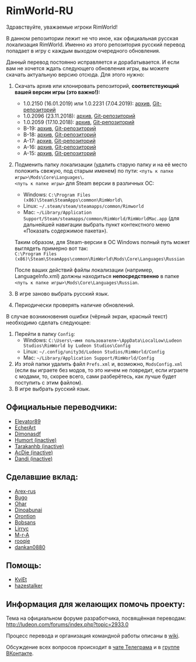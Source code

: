 ﻿# RimWorld-RU
﻿Здравствуйте, уважаемые игроки RimWorld!

В данном репозитории лежит не что иное, как официальная русская локализация RimWorld. Именно из этого репозитория русский перевод попадает в игру с каждым выходом очередного обновления.

Данный перевод постоянно исправляется и дорабатывается. И если вам не хочется ждать следующего обновления игры, вы можете скачать актуальную версию отсюда. Для этого нужно:

1. Скачать архив или клонировать репозиторий, **соответствующий вашей версии игры (это важно!):**
	* 1.0.2150 (16.01.2019) или 1.0.2231 (7.04.2019): [архив](https://github.com/Ludeon/RimWorld-ru/archive/release-1.0.2150.zip), [Git-репозиторий](https://github.com/Ludeon/RimWorld-ru/tree/release-1.0.2150)
	* 1.0.2096 (23.11.2018): [архив](https://github.com/Ludeon/RimWorld-ru/archive/release-1.0.2096.zip), [Git-репозиторий](https://github.com/Ludeon/RimWorld-ru/tree/release-1.0.2096)
	* 1.0.2059 (17.10.2018): [архив](https://github.com/Ludeon/RimWorld-ru/archive/release-1.0.2059.zip), [Git-репозиторий](https://github.com/Ludeon/RimWorld-ru/tree/release-1.0.2059)
	* B-19: [архив](https://github.com/Ludeon/RimWorld-ru/archive/beta-19.zip), [Git-репозиторий](https://github.com/Ludeon/RimWorld-ru/tree/beta-19)
	* B-18: [архив](https://github.com/Ludeon/RimWorld-ru/archive/beta-18.zip), [Git-репозиторий](https://github.com/Ludeon/RimWorld-ru/tree/beta-18)
	* A-17: [архив](https://github.com/Ludeon/RimWorld-ru/archive/alpha-17.zip), [Git-репозиторий](https://github.com/Ludeon/RimWorld-ru/tree/alpha-17)
	* A-16: [архив](https://github.com/Ludeon/RimWorld-ru/archive/alpha-16.zip), [Git-репозиторий](https://github.com/Ludeon/RimWorld-ru/tree/alpha-16)
	* A-15: [архив](https://github.com/Ludeon/RimWorld-ru/archive/alpha-15.zip), [Git-репозиторий](https://github.com/Ludeon/RimWorld-ru/tree/alpha-15)
2. Подменить папку локализации (удалить старую папку и на её место положить свежую, под старым именем) по пути:
`<путь к папке игры>\Mods\Core\Languages\`.  
`<путь к папке игры>` для Steam версии в различных ОС:
    * Windows: `C:\Program Files (x86)\Steam\SteamApps\common\RimWorld\`
    * Linux: `~/.steam/steam/steamapps/common/Rimworld`
    * Mac: `~/Library/Application Support/Steam/steamapps/common/RimWorld/RimWorldMac.app` (для дальнейшей навигации выбрать пункт контекстного меню «Показать содержимое пакета»).

	Таким образом, для Steam-версии в ОС Windows полный путь может выглядеть примерно вот так:  
	`C:\Program Files (x86)\Steam\SteamApps\common\RimWorld\Mods\Core\Languages\Russian`  

	После ваших действий файлы локализации (например, LanguageInfo.xml) должны находиться **непосредственно** в папке `<путь к папке игры>\Mods\Core\Languages\Russian`.

3. В игре заново выбрать русский язык.
4. Периодически проверять наличие обновлений.

В случае возникновения ошибки (чёрный экран, красный текст) необходимо сделать следующее:

1. Перейти в папку `Config`:
    * Windows: `C:\Users\~имя пользователя~\AppData\LocalLow\Ludeon Studios\RimWorld by Ludeon Studios\Config`
    * Linux: `~/.config/unity3d/Ludeon Studios/RimWorld/Config`
    * Mac: `~/Library/Application Support/RimWorld/Config`
2. Из этой папки удалить файл `Prefs.xml` и, возможно, `ModsConfig.xml` (если вы играете без модов, то это ничем не повредит, если играете с модами, то, скорее всего, сами разберётесь, как лучше будет поступить с этим файлом).
3. В игре выбрать русский язык.

## Официальные переводчики:
* [Elevator89](https://github.com/Elevator89)
* [EcherArt](https://github.com/EcherArt)
* [Dimonasdf](https://github.com/Dimonasdf)
* [Humort (inactive)](https://github.com/Humort)
* [Tarakanhb (inactive)](https://github.com/Tarakanhb)
* [AcDie (inactive)](https://github.com/AcDie)
* [Dandi (inactive)](https://github.com/Dandi91)


## Сделавшие вклад:
* [Arex-rus](https://github.com/Arex-rus)
* [Bugo](https://github.com/dragomano)
* [Ohar](https://github.com/Ohar)
* [Dinoabunai](https://github.com/Dinoabunai)
* [Orontion](https://github.com/orontion)
* [Bobsans](https://github.com/bobsans)
* [Lirryc](https://github.com/Lirryc)
* [M-r-A](https://github.com/M-r-A)
* [rooqie](https://github.com/rooqie)
* [dankan0880](https://github.com/dankan0880)


## Помощь:
* [KviEt](https://github.com/KviEt)
* [hazestalker](https://github.com/hazestalker)


## Информация для желающих помочь проекту:
Тема на официальном форуме разработчика, посвящённая переводам: http://ludeon.com/forums/index.php?topic=2933.0

Процесс перевода и организация командной работы описаны в [wiki](https://github.com/Ludeon/RimWorld-ru/wiki).

Обсуждение всех вопросов происходит в [чате Телеграма](https://t.me/joinchat/CEY0QEO8s3S-29d_uv1SaQ) и в [группе ВКонтакте](https://vk.com/rimworld_russian).
